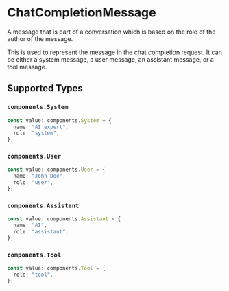 # ChatCompletionMessage

A message that is part of a conversation which is based on the role
of the author of the message.

This is used to represent the message in the chat completion request.
It can be either a system message, a user message, an assistant message, or a tool message.


## Supported Types

### `components.System`

```typescript
const value: components.System = {
  name: "AI expert",
  role: "system",
};
```

### `components.User`

```typescript
const value: components.User = {
  name: "John Doe",
  role: "user",
};
```

### `components.Assistant`

```typescript
const value: components.Assistant = {
  name: "AI",
  role: "assistant",
};
```

### `components.Tool`

```typescript
const value: components.Tool = {
  role: "tool",
};
```

